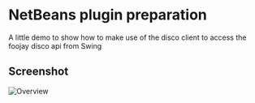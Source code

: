 # NetBeans plugin preparation
A little demo to show how to make use of the disco client to access the foojay disco api from Swing

## Screenshot
![Overview](https://raw.githubusercontent.com/foojay2020/nbplugin/master/screenshot.png)

